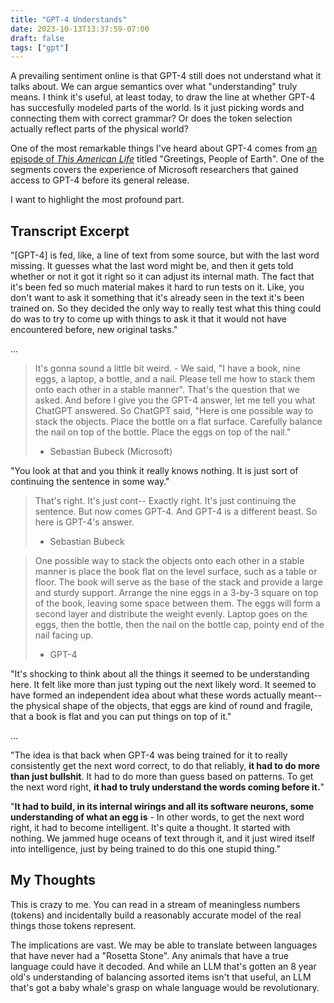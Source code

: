```yaml
---
title: "GPT-4 Understands"
date: 2023-10-13T13:37:59-07:00
draft: false
tags: ["gpt"]
---
```


A prevailing sentiment online is that GPT-4 still does not understand what it talks about. We can argue semantics over what "understanding" truly means. I think it's useful, at least today, to draw the line at whether GPT-4 has succesfully modeled parts of the world. Is it just picking words and connecting them with correct grammar? Or does the token selection actually reflect parts of the physical world?

One of the most remarkable things I've heard about GPT-4 comes from [an episode of *This American Life*](https://www.thisamericanlife.org/803/transcript) titled "Greetings, People of Earth". One of the segments covers the experience of Microsoft researchers that gained access to GPT-4 before its general release.

I want to highlight the most profound part.

## Transcript Excerpt

"[GPT-4] is fed, like, a line of text from some source, but with the last word missing. It guesses what the last word might be, and then it gets told whether or not it got it right so it can adjust its internal math. The fact that it's been fed so much material makes it hard to run tests on it. Like, you don't want to ask it something that it's already seen in the text it's been trained on. So they decided the only way to really test what this thing could do was to try to come up with things to ask it that it would not have encountered before, new original tasks."

...

> It's gonna sound a little bit weird. - We said, "I have a book, nine eggs, a laptop, a bottle, and a nail. Please tell me how to stack them onto each other in a stable manner". That's the question that we asked. And before I give you the GPT-4 answer, let me tell you what ChatGPT answered. So ChatGPT said, "Here is one possible way to stack the objects. Place the bottle on a flat surface. Carefully balance the nail on top of the bottle. Place the eggs on top of the nail."
> - Sebastian Bubeck (Microsoft)

"You look at that and you think it really knows nothing. It is just sort of continuing the sentence in some way."

> That's right. It's just cont-- Exactly right. It's just continuing the sentence. But now comes GPT-4. And GPT-4 is a different beast. So here is GPT-4's answer.
> - Sebastian Bubeck

> One possible way to stack the objects onto each other in a stable manner is place the book flat on the level surface, such as a table or floor. The book will serve as the base of the stack and provide a large and sturdy support. Arrange the nine eggs in a 3-by-3 square on top of the book, leaving some space between them. The eggs will form a second layer and distribute the weight evenly. Laptop goes on the eggs, then the bottle, then the nail on the bottle cap, pointy end of the nail facing up.
> - GPT-4

"It's shocking to think about all the things it seemed to be understanding here. It felt like more than just typing out the next likely word. It seemed to have formed an independent idea about what these words actually meant-- the physical shape of the objects, that eggs are kind of round and fragile, that a book is flat and you can put things on top of it."

...

"The idea is that back when GPT-4 was being trained for it to really consistently get the next word correct, to do that reliably, **it had to do more than just bullshit**. It had to do more than guess based on patterns. To get the next word right, **it had to truly understand the words coming before it.**"

"**It had to build, in its internal wirings and all its software neurons, some understanding of what an egg is** - In other words, to get the next word right, it had to become intelligent. It's quite a thought. It started with nothing. We jammed huge oceans of text through it, and it just wired itself into intelligence, just by being trained to do this one stupid thing."

## My Thoughts

This is crazy to me. You can read in a stream of meaningless numbers (tokens) and incidentally build a reasonably accurate model of the real things those tokens represent.

The implications are vast. We may be able to translate between languages that have never had a "Rosetta Stone". Any animals that have a true language could have it decoded. And while an LLM that's gotten an 8 year old's understanding of balancing assorted items isn't that useful, an LLM that's got a baby whale's grasp on whale language would be revolutionary.
